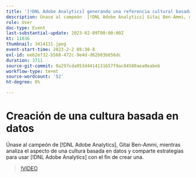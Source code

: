 ```yaml
---
title: '[!DNL Adobe Analytics] generando una referencia cultural basada en datos'
description: Únase al campeón  [!DNL Adobe Analytics] Gitai Ben-Ammi, quien habla sobre el aspecto de una cultura basada en datos y comparte estrategias para usar [!DNL Adobe Analytics] para construir una.
role: User
doc-type: Event
last-substantial-update: 2023-02-09T00:00:00Z
kt: 11836
thumbnail: 3414131.jpeg
event-start-time: 2023-2-2 08:30-8
exl-id: eeb2e732-b568-472c-9e4d-d62b03b656dc
duration: 3711
source-git-commit: 9a297cda953d4414131657f9ac84580aea0eabeb
workflow-type: tm+mt
source-wordcount: '52'
ht-degree: 0%

---
```


# Creación de una cultura basada en datos

Únase al campeón de [!DNL Adobe Analytics], Gitai Ben-Ammi, mientras analiza el aspecto de una cultura basada en datos y comparte estrategias para usar [!DNL Adobe Analytics] con el fin de crear una.

>[!VIDEO](https://video.tv.adobe.com/v/3414131/?quality=12&learn=on)
